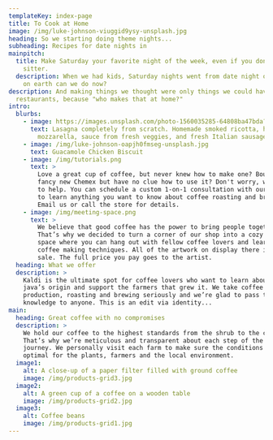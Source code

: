 ```yaml
---
templateKey: index-page
title: To Cook at Home
image: /img/luke-johnson-viuggid9ysy-unsplash.jpg
heading: So we starting doing theme nights...
subheading: Recipes for date nights in
mainpitch:
  title: Make Saturday your favorite night of the week, even if you don't have a
    sitter.
  description: When we had kids, Saturday nights went from date night out to what
    on earth can we do now?
description: And making things we thought were only things we could have at
  restaurants, because "who makes that at home?"
intro:
  blurbs:
    - image: https://images.unsplash.com/photo-1560035285-64808ba47bda?ixid=MnwxMjA3fDB8MHxwaG90by1wYWdlfHx8fGVufDB8fHx8&ixlib=rb-1.2.1&auto=format&fit=crop&w=468&q=80
      text: Lasagna completely from scratch. Homemade smoked ricotta, homemade
        mozzarella, sauce from fresh veggies, and fresh Italian sausage.
    - image: /img/luke-johnson-oapjh0fmseg-unsplash.jpg
      text: Guacamole Chicken Biscuit
    - image: /img/tutorials.png
      text: >
        Love a great cup of coffee, but never knew how to make one? Bought a
        fancy new Chemex but have no clue how to use it? Don't worry, we’re here
        to help. You can schedule a custom 1-on-1 consultation with our baristas
        to learn anything you want to know about coffee roasting and brewing.
        Email us or call the store for details.
    - image: /img/meeting-space.png
      text: >
        We believe that good coffee has the power to bring people together.
        That’s why we decided to turn a corner of our shop into a cozy meeting
        space where you can hang out with fellow coffee lovers and learn about
        coffee making techniques. All of the artwork on display there is for
        sale. The full price you pay goes to the artist.
  heading: What we offer
  description: >
    Kaldi is the ultimate spot for coffee lovers who want to learn about their
    java’s origin and support the farmers that grew it. We take coffee
    production, roasting and brewing seriously and we’re glad to pass that
    knowledge to anyone. This is an edit via identity...
main:
  heading: Great coffee with no compromises
  description: >
    We hold our coffee to the highest standards from the shrub to the cup.
    That’s why we’re meticulous and transparent about each step of the coffee’s
    journey. We personally visit each farm to make sure the conditions are
    optimal for the plants, farmers and the local environment.
  image1:
    alt: A close-up of a paper filter filled with ground coffee
    image: /img/products-grid3.jpg
  image2:
    alt: A green cup of a coffee on a wooden table
    image: /img/products-grid2.jpg
  image3:
    alt: Coffee beans
    image: /img/products-grid1.jpg
---
```

